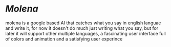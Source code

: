 # *Molena* 
molena is a google based AI that catches what you say in english languae and write it, for now it doesn't do much just writing what you say, but for later it will support other multiple languages, a fascinating user interface full of colors and animation and a satisfying user experince
